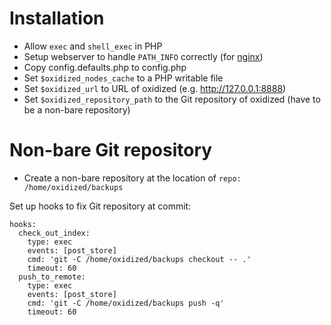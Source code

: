 # Installation

* Allow ``exec`` and ``shell_exec`` in PHP
* Setup webserver to handle ``PATH_INFO`` correctly (for [nginx](https://www.nginx.com/resources/wiki/start/topics/examples/phpfcgi/))
* Copy config.defaults.php to config.php
* Set ``$oxidized_nodes_cache`` to a PHP writable file
* Set ``$oxidized_url`` to URL of oxidized (e.g. http://127.0.0.1:8888)
* Set ``$oxidized_repository_path`` to the Git repository of oxidized (have to be a non-bare repository)

# Non-bare Git repository

* Create a non-bare repository at the location of ``repo: /home/oxidized/backups``

Set up hooks to fix Git repository at commit:
```
hooks:
  check_out_index:
    type: exec
    events: [post_store]
    cmd: 'git -C /home/oxidized/backups checkout -- .'
    timeout: 60
  push_to_remote:
    type: exec
    events: [post_store]
    cmd: 'git -C /home/oxidized/backups push -q'
    timeout: 60
```
